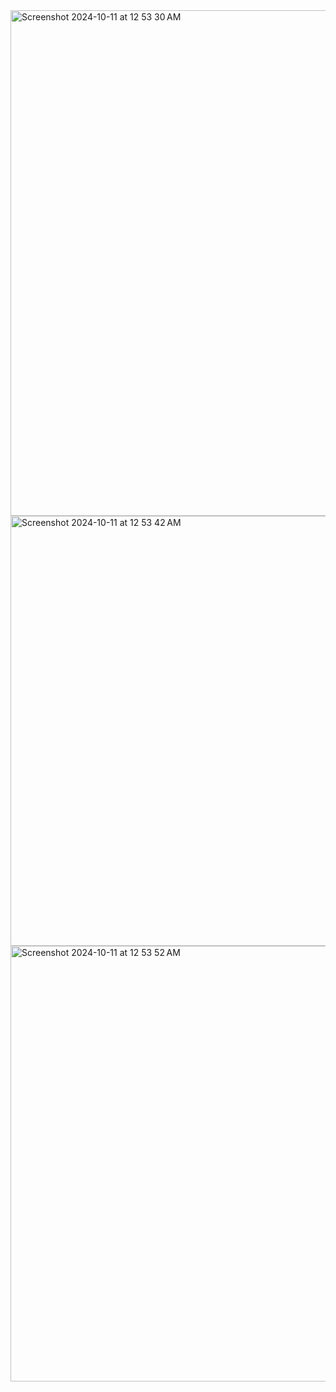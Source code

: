 <img width="809" alt="Screenshot 2024-10-11 at 12 53 30 AM" src="https://github.com/user-attachments/assets/bac87af3-1693-45e2-a91b-04683129acaa">

<img width="688" alt="Screenshot 2024-10-11 at 12 53 42 AM" src="https://github.com/user-attachments/assets/ff37195c-f3d1-4b89-bb5f-84cbb3a9e125">

<img width="697" alt="Screenshot 2024-10-11 at 12 53 52 AM" src="https://github.com/user-attachments/assets/c39180aa-6754-4f68-926a-69b2a29b4877">
